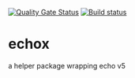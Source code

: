 [![Quality Gate Status](https://sonarcloud.io/api/project_badges/measure?project=theopenlane_echox&metric=alert_status)](https://sonarcloud.io/summary/new_code?id=theopenlane_echox) [![Build status](https://badge.buildkite.com/4c43536637422f2610b9e09410baff3dddea36435d87745ec8.svg)](https://buildkite.com/theopenlane/echox)

# echox

a helper package wrapping echo v5
